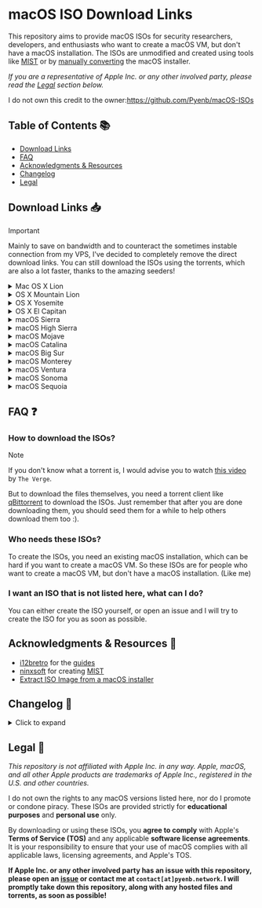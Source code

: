 # macOS ISO Download Links

This repository aims to provide macOS ISOs for security researchers, developers, and enthusiasts who want to create a macOS VM, but don't have a macOS installation. The ISOs are unmodified and created using tools like [MIST](https://github.com/ninxsoft/Mist) or by [manually converting](https://gist.github.com/itsmikita/bf9dc06000f149fdde11ab4379ac4165) the macOS installer.

*If you are a representative of Apple Inc. or any other involved party, please read the [Legal](#legal-) section below.*

I do not own this credit to the owner:https://github.com/Pyenb/macOS-ISOs

## Table of Contents 📚

- [Download Links](#download-links-)
- [FAQ](#faq-)
- [Acknowledgments & Resources](#acknowledgments--resources-)
- [Changelog](#changelog-)
- [Legal](#legal-)

## Download Links 📥

> [!IMPORTANT]
> Mainly to save on bandwidth and to counteract the sometimes instable connection from my VPS, I've decided to completely remove the direct download links. You can still download the ISOs using the torrents, which are also a lot faster, thanks to the amazing seeders!

<details>
  <summary>Mac OS X Lion</summary>
  
  | Version                            | MD5 Hash                              | Download Link                                                                                |
  |------------------------------------|---------------------------------------|----------------------------------------------------------------------------------------------|
  | Mac OS X Lion 10.7.5_11G63         | 595f220e6a9aaeb7bc4ed99df0d6064f      | [Torrent](https://data.pyenb.network/macOS/isos/torrents/Mac%20OS%20X%20Lion%2010.7.5_11G63.iso.torrent) |

</details>

<details>
  <summary>OS X Mountain Lion</summary>
  
  | Version                            | MD5 Hash                              | Download Link                                                                                |
  |------------------------------------|---------------------------------------|----------------------------------------------------------------------------------------------|
  | OS X Mountain Lion 10.8.5_12F45    | 730f39d2fe77e12ae194643e3dc20bf0      | [Torrent](https://data.pyenb.network/macOS/isos/torrents/OS%20X%20Mountain%20Lion%2010.8.5_12F45.iso.torrent) |

</details>

<details>
  <summary>OS X Yosemite</summary>
  
  | Version                            | MD5 Hash                              | Download Link                                                                                |
  |------------------------------------|---------------------------------------|----------------------------------------------------------------------------------------------|
  | OS X Yosemite 10.10.5_14F27        | 816d4ba073f299040b861b14aab5b3d3      | [Torrent](https://data.pyenb.network/macOS/isos/torrents/OS%20X%20Yosemite%2010.10.5_14F27.iso.torrent) |

</details>

<details>
  <summary>OS X El Capitan</summary>
  
  | Version                            | MD5 Hash                              | Download Link                                                                                |
  |------------------------------------|---------------------------------------|----------------------------------------------------------------------------------------------|
  | OS X El Capitan 10.11.6_15G31      | b5de0157ced2bd51e72fb6f899768c96      | [Torrent](https://data.pyenb.network/macOS/isos/torrents/OS%20X%20El%20Capitan%2010.11.6_15G31.iso.torrent) |

</details>

<details>
  <summary>macOS Sierra</summary>
  
  | Version                            | MD5 Hash                              | Download Link                                                                                |
  |------------------------------------|---------------------------------------|----------------------------------------------------------------------------------------------|
  | macOS Sierra 10.12.6_16G29         | cae4996857a25f495ded1863472841c7      | [Torrent](https://data.pyenb.network/macOS/isos/torrents/macOS%20Sierra%2010.12.6_16G29.iso.torrent) |

</details>

<details>
  <summary>macOS High Sierra</summary>
  
  | Version                            | MD5 Hash                              | Download Link                                                                                |
  |------------------------------------|---------------------------------------|----------------------------------------------------------------------------------------------|
  | macOS High Sierra 10.13.6_17G66    | 7e7af6a6ef939b95fa42cc0f53927a11      | [Torrent](https://data.pyenb.network/macOS/isos/torrents/macOS%20High%20Sierra%2010.13.6_17G66.iso.torrent) |

</details>

<details>
  <summary>macOS Mojave</summary>
  
  | Version                            | MD5 Hash                              | Download Link                                                                                |
  |------------------------------------|---------------------------------------|----------------------------------------------------------------------------------------------|
  | macOS Mojave 10.14.6_18G103        | bb9c095384fdc4075ae5b9df145785b2      | [Torrent](https://data.pyenb.network/macOS/isos/torrents/macOS%20Mojave%2010.14.6_18G103.iso.torrent) |

</details>

<details>
  <summary>macOS Catalina</summary>
  
  | Version                            | MD5 Hash                              | Download Link                                                                                |
  |------------------------------------|---------------------------------------|----------------------------------------------------------------------------------------------|
  | macOS Catalina 10.15.7_19H15       | 150ce45acc391ee24e42e0495dc9afe2      | [Torrent](https://data.pyenb.network/macOS/isos/torrents/macOS%20Catalina%2010.15.7_19H15.iso.torrent) |

</details>

<details>
  <summary>macOS Big Sur</summary>
  
  | Version                            | MD5 Hash                              | Download Link                                                                                |
  |------------------------------------|---------------------------------------|----------------------------------------------------------------------------------------------|
  | macOS Big Sur 11.7.10_20G1427      | 0e160ae4939df6da42f53657a2a30cf7      | [Torrent](https://data.pyenb.network/macOS/isos/torrents/macOS%20Big%20Sur%2011.7.10_20G1427.iso.torrent) |

</details>

<details>
  <summary>macOS Monterey</summary>
  
  | Version                            | MD5 Hash                              | Download Link                                                                                |
  |------------------------------------|---------------------------------------|----------------------------------------------------------------------------------------------|
  | macOS Monterey 12.7.6_21H1320      | ab2c616bdce3b3c856fa88cfcddbf047      | [Torrent](https://data.pyenb.network/macOS/isos/torrents/macOS%20Monterey%2012.7.6_21H1320.iso.torrent) |

</details>

<details>
  <summary>macOS Ventura</summary>
  
  | Version                            | MD5 Hash                              | Download Link                                                                                |
  |------------------------------------|---------------------------------------|----------------------------------------------------------------------------------------------|
  | macOS Ventura 13.6.9_22G830        | d363dc0c886206ddc0d0325ee0cf4b69      | [Torrent](https://data.pyenb.network/macOS/isos/torrents/macOS%20Ventura%2013.6.9_22G830.iso.torrent) |
  | macOS Ventura 13.7.1_22H221        | 0382a116bb74790bc11dcac2a4d683e1      | [Torrent](https://data.pyenb.network/macOS/isos/torrents/macOS%20Ventura%2013.7.1_22H221.iso.torrent) |

</details>

<details>
  <summary>macOS Sonoma</summary>
  
  | Version                            | MD5 Hash                              | Download Link                                                                                |
  |------------------------------------|---------------------------------------|----------------------------------------------------------------------------------------------|
  | macOS Sonoma 14.7_23H124           | 26acc94a4c72f850d46bd8e0eff6e8ce      | [Torrent](https://data.pyenb.network/macOS/isos/torrents/macOS%20Sonoma%2014.7_23H124.iso.torrent) |

</details>

<details>
  <summary>macOS Sequoia</summary>
  
  | Version                            | MD5 Hash                              | Download Link                                                                                |
  |------------------------------------|---------------------------------------|----------------------------------------------------------------------------------------------|
  | macOS Sequoia 15.0.1_24A348        | 88b1b9ae13e51b2a228998e10df787ad      | [Torrent](https://data.pyenb.network/macOS/isos/torrents/macOS%20Sequoia%2015.0.1_24A348.iso.torrent) |
  | macOS Sequoia 15.1_24B83           | 3f472c065e0f7179664afc4775f2535f      | [Torrent](https://data.pyenb.network/macOS/isos/torrents/macOS%20Sequoia%2015.1_24B83.iso.torrent) |

</details>

## FAQ ❓

### How to download the ISOs?

> [!NOTE]
> If you don't know what a torrent is, I would advise you to watch [this video](https://www.youtube.com/watch?v=OFswNCU5CKA) by `The Verge`.

But to download the files themselves, you need a torrent client like [qBittorrent](https://www.qbittorrent.org/) to download the ISOs.
Just remember that after you are done downloading them, you should seed them for a while to help others download them too :).

### Who needs these ISOs?

To create the ISOs, you need an existing macOS installation, which can be hard if you want to create a macOS VM. So these ISOs are for people who want to create a macOS VM, but don't have a macOS installation. (Like me)

### I want an ISO that is not listed here, what can I do?

You can either create the ISO yourself, or open an issue and I will try to create the ISO for you as soon as possible.

## Acknowledgments & Resources 🙏

- [i12bretro](https://www.youtube.com/@i12bretro) for the [guides](https://i12bretro.github.io/tutorials/)
- [ninxsoft](https://github.com/ninxsoft) for creating [MIST](https://github.com/ninxsoft/Mist)
- [Extract ISO Image from a macOS installer](https://gist.github.com/itsmikita/bf9dc06000f149fdde11ab4379ac4165)

## Changelog 📅

<details>
<summary>Click to expand</summary>

### 2024-11-17

- Added macOS Sequoia 15.1_24B83
- Removed macOS Sequoia 15.0_24A5320a_Beta6

### 2024-10-29

- Added macOS Ventura 13.7.1_22H221

### 2024-10-21

- Added macOS Sequoia 15.0.1_24A348

### 2024-10-15

- Removed all direct download links

### 2024-10-06

- Added torrent download links for every ISO

### 2024-09-25

- Reuploaded macOS Sonoma again. Issue still doesn't seem to be fixed.
- Updated macOS Sonoma to 14.7

### 2024-09-14

- Reuploaded macOS Sonoma 14.6.1_23G93 due to "[Installation cannot proceed because the installer is damaged](https://github.com/Pyenb/macOS-ISOs/issues/1)"

### 2024-08-16

- Added macOS Sequoia 15.0_24A5320a_Beta6

### 2024-08-07

- Added Mac OS X Lion 10.7.5_11G63
- Added OS X Mountain Lion 10.8.5_12F45
- Added OS X Yosemite 10.10.5_14F27
- Added OS X El Capitan 10.11.6_15G31
- Added macOS Sierra 10.12.6_16G29
- Added macOS High Sierra 10.13.6_17G66
- Added macOS Mojave 10.14.6_18G103
- Added macOS Catalina 10.15.7_19H15
- Added macOS Big Sur 11.7.10_20G1427
- Added macOS Monterey 12.7.6_21H1320
- Added macOS Ventura 13.6.9_22G830
- Added macOS Sonoma 14.6.1_23G93

</details>

## Legal 📜

*This repository is not affiliated with Apple Inc. in any way. Apple, macOS, and all other Apple products are trademarks of Apple Inc., registered in the U.S. and other countries.*

I do not own the rights to any macOS versions listed here, nor do I promote or condone piracy. These ISOs are provided strictly for **educational purposes** and **personal use** only.

By downloading or using these ISOs, you **agree to comply** with Apple's **Terms of Service (TOS)** and any applicable **software license agreements**. It is your responsibility to ensure that your use of macOS complies with all applicable laws, licensing agreements, and Apple's TOS.

**If Apple Inc. or any other involved party has an issue with this repository, please open an [issue](https://github.com/Pyenb/macOS-ISOs/issues) or contact me at `contact[at]pyenb.network`. I will promptly take down this repository, along with any hosted files and torrents, as soon as possible!**
